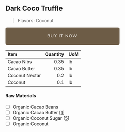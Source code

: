 ## Dark Coco Truffle
> Flavors: Coconut

[![Buy Now](/assets/images/buy-now.png "Buy Now")](https://shop.osocra.com/products/22021714)

| Item | Quantity | UoM  |
| :---     | ---:    | :--- |
| Cacao Nibs  | 0.35   | lb    |
| Cacao Butter   | 0.35   | lb    |
| Coconut Nectar     | 0.2      | lb      |
| Coconut  | 0.1      | lb      |


#### Raw Materials
- [ ] Organic Cacao Beans
- [ ] Organic Cacao Butter [[1](/vendors)]
- [ ] Organic Coconut Sugar [[5](/vendors)]
- [ ] Organic Coconut
